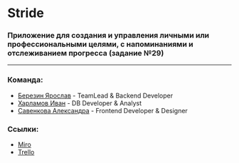 # Stride
### Приложение для создания и управления личными или профессиональными целями, с напоминаниями и отслеживанием прогресса (задание №29)

---

### Команда:
* [Березин Ярослав](https://github.com/BerezinYaroslav) - TeamLead & Backend Developer
* [Харламов Иван](https://github.com/AlataO) - DB Developer & Analyst
* [Савенкова Александра](https://github.com/SavenkovaAV) - Frontend Developer & Designer

### Ссылки:
* [Miro](https://miro.com/app/board/uXjVNtOOQng=/?share_link_id=356789673225)
* [Trello](https://trello.com/b/2fJrJrV9/tasks)